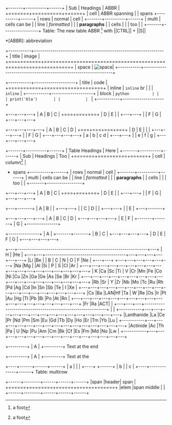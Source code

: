+-------+----------+------+
| Sub   | Headings | ABBR |
+=======+==========+======+
| cell  | ABBR   spanning |
| spans +----------+------+
| rows  | normal   | cell |
+-------+----------+------+
| multi | cells can be    |
| line  | *formatted*     |
|       | **paragraphs**  |
| cells |                 |
| too   |                 |
+-------+-----------------+
Table: The new table ABBR [^foot] with ||CTRL|| + ||S||

*[ABBR]: abbreviation

[^foot]: a foot

+-----------+---------------------------------------------------------------+
| title     |  image                                                        |
+===========+===============================================================+
| space     | ![space](https://i.ytimg.com/vi/lt0WQ8JzLz4/maxresdefault.jpg)|
+-----------+---------------------------------------------------------------+

+-----------+--------------------+
| title     | code               |
+===========+====================+
| inline    | `inline` br        |
|           | `inline`           |
+-----------+--------------------+
| block     | ```python          |
|           | print('bla')       |
|           | ```                |
+-----------+--------------------+

+---+---+---+
| A | B | C |
+===+===+===+
| D | E     |
|   +---+---+
|   | F | G |
+---+---+---+


+---+---+---+---+
| A | B | C | D |
+===+===+===+===+
| D | E     |   |
|   +---+---+---+
|   | F | G     |
+---+---+---+---+
| a | b | c   d |
+---+---+       |
| e | f |   g   |
+---+---+---+---+


+-------+----------+------+
| Table Headings   | Here |
+-------+----------+------+
| Sub   | Headings | Too  |
+=======+==========+======+
| cell  | column[^foot]   |
+ spans +----------+------+
| rows  | normal   | cell |
+-------+----------+------+
| multi | cells can be    |
| line  | *formatted*     |
|       | **paragraphs**  |
| cells |                 |
| too   |                 |
+-------+-----------------+

+---+---+---+
| A | B | C |
+===+===+===+
| D | E     |
|   +---+---+
|   | F | G |
+---+---+---+

+---+-------+
| A | B     |
|   +---+---+
|   | C | D |
|   +---+---+
|   | E     |
+---+-------+

+---+---+---+---+
| A | B | C | D |
+---+---+---+---+
| E     | F     |
+-------+-------+
| G             |
+---------------+

+---------------+
| A             |
+-------+-------+
| B     | C     |
+---+---+---+---+
| D | E | F | G |
+---+---+---+---+

+---+---------------------------------------------------------------+---+
| H |                                                               |He |
+---+---+---------------------------------------+---+---+---+---+---+---+
|Li |Be |                                       | B | C | N | O | F |Ne |
+---+---+                                       +---+---+---+---+---+---+
|Na |Mg |                                       |Al |Si | P | S |Cl |Ar |
+---+---+---+---+---+---+---+---+---+---+---+---+---+---+---+---+---+---+
| K |Ca |Sc |Ti | V |Cr |Mn |Fe |Co |Ni |Cu |Zn |Ga |Ge |As |Se |Br |Kr |
+---+---+---+---+---+---+---+---+---+---+---+---+---+---+---+---+---+---+
|Rb |Sr | Y |Zr |Nb |Mo |Tc |Ru |Rh |Pd |Ag |Cd |In |Sn |Sb |Te | I |Xe |
+---+---+---+---+---+---+---+---+---+---+---+---+---+---+---+---+---+---+
|Cs |Ba |LAN|Hf |Ta | W |Re |Os |Ir |Pt |Au |Hg |Tl |Pb |Bi |Po |At |Rn |
+---+---+---+---+---+---+---+---+---+---+---+---+---+---+---+---+---+---+
|Fr |Ra |ACT|                                                           |
+---+---+---+-----------------------------------------------------------+
|                                                                       |
+-----------+---+---+---+---+---+---+---+---+---+---+---+---+---+---+---+
|Lanthanide |La |Ce |Pr |Nd |Pm |Sm |Eu |Gd |Tb |Dy |Ho |Er |Tm |Yb |Lu |
+-----------+---+---+---+---+---+---+---+---+---+---+---+---+---+---+---+
|Actinide   |Ac |Th |Pa | U |Np |Pu |Am |Cm |Bk |Cf |Es |Fm |Md |No |Lw |
+-----------+---+---+---+---+---+---+---+---+---+---+---+---+---+---+---+

+---------+
| A       |
+---------+
Text at the end

+---------+
| A       |
+---------+
Text at the

+----+------+------+------+
| a  |             |      |
+----+             +------+
| b  |             |  c   |
+----+-------------+------+
Table: multirow

+------+--------+------+------+------+
|span           |header| span        |
+======+========+======+======+======+
|elem  |span middle    |             |
+------+--------+------+------+------+
